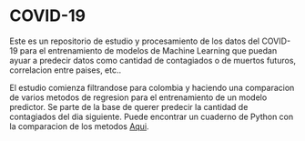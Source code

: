 # COVID-19

Este es un repositorio de estudio y procesamiento de los datos del COVID-19 para el entrenamiento de modelos de Machine Learning que puedan ayuar a predecir datos como cantidad de contagiados o de muertos futuros, correlacion entre paises, etc..

El estudio comienza filtrandose para colombia y haciendo una comparacion de varios metodos de regresion para el entrenamiento de un modelo predictor. Se parte de la base de querer predecir la cantidad de contagiados del dia siguiente. Puede encontrar un cuaderno de Python con la comparacion de los metodos [Aqui](https://github.com/dacardonave/COVID-19/blob/master/Analisis_Comparativo_Metodos_de_Regresion_Covid19.ipynb).
